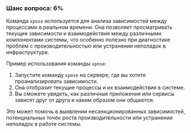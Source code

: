 ### Шанс вопроса: 6%

Команда `xpose` используется для анализа зависимостей между процессами в реальном времени. Она позволяет просматривать текущие зависимости и взаимодействия между различными компонентами системы, что особенно полезно при диагностике проблем с производительностью или устранении неполадок в инфраструктуре.

Пример использования команды `xpose`:
1. Запустите команду `xpose` на сервере, где вы хотите проанализировать зависимости.
2. Она отобразит текущие процессы и их взаимодействия в системе.
3. Вы сможете увидеть, как различные приложения или сервисы зависят друг от друга и каким образом они общаются.

Это может помочь в выявлении несанкционированных зависимостей, потенциальных точек роста производительности или устранении неполадок в работе системы.